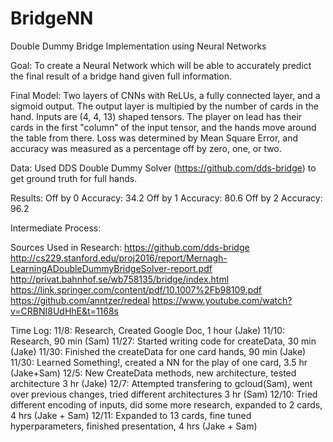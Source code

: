 # BridgeNN
Double Dummy Bridge Implementation using Neural Networks

Goal: 
To create a Neural Network which will be able to accurately predict the final result of a bridge hand given full information.

Final Model: 
Two layers of CNNs with ReLUs, a fully connected layer, and a sigmoid output. The output layer is multipied by the number of cards in the hand.
Inputs are (4, 4, 13) shaped tensors. The player on lead has their cards in the first "column" of the input tensor, and the hands move around the table from there.
Loss was determined by Mean Square Error, and accuracy was measured as a percentage off by zero, one, or two.

Data:
Used DDS Double Dummy Solver (https://github.com/dds-bridge) to get ground truth for full hands.

Results:
Off by 0 Accuracy: 34.2
Off by 1 Accuracy: 80.6
Off by 2 Accuracy: 96.2

Intermediate Process:


Sources Used in Research: 
https://github.com/dds-bridge
http://cs229.stanford.edu/proj2016/report/Mernagh-LearningADoubleDummyBridgeSolver-report.pdf
http://privat.bahnhof.se/wb758135/bridge/index.html
https://link.springer.com/content/pdf/10.1007%2Fb98109.pdf
https://github.com/anntzer/redeal
https://www.youtube.com/watch?v=CRBNI8UdHhE&t=1168s


Time Log:
11/8: Research, Created Google Doc, 1 hour (Jake)
11/10: Research, 90 min (Sam)
11/27: Started writing code for createData, 30 min (Jake)
11/30: Finished the createData for one card hands, 90 min (Jake)
11/30: Learned Something!, created a NN for the play of one card, 3.5 hr (Jake+Sam)
12/5: New CreateData methods, new architecture, tested architecture 3 hr (Jake)
12/7: Attempted transfering to gcloud(Sam), went over previous changes, tried different architectures 3 hr (Sam)
12/10: Tried different encoding of inputs, did some more research, expanded to 2 cards, 4 hrs (Jake + Sam)
12/11: Expanded to 13 cards, fine tuned hyperparameters, finished presentation, 4 hrs (Jake + Sam)

